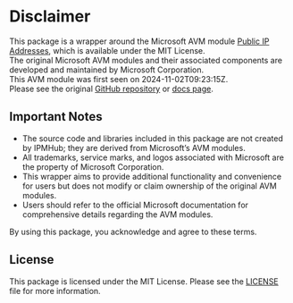 # Disclaimer

This package is a wrapper around the Microsoft AVM module [Public IP Addresses](https://github.com/Azure/bicep-registry-modules/tree/main/avm/res/network/public-ip-address), which is available under the MIT License. \
The original Microsoft AVM modules and their associated components are developed and maintained by Microsoft Corporation.\
This AVM module was first seen on 2024-11-02T09:23:15Z.\
Please see the original [GitHub repository](https://github.com/Azure/bicep-registry-modules) or [docs page](https://azure.github.io/Azure-Verified-Modules/indexes/bicep/bicep-resource-modules/).

## Important Notes

- The source code and libraries included in this package are not created by IPMHub; they are derived from Microsoft’s AVM modules.
- All trademarks, service marks, and logos associated with Microsoft are the property of Microsoft Corporation.
- This wrapper aims to provide additional functionality and convenience for users but does not modify or claim ownership of the original AVM modules.
- Users should refer to the official Microsoft documentation for comprehensive details regarding the AVM modules.

By using this package, you acknowledge and agree to these terms.

## License

This package is licensed under the MIT License. Please see the [LICENSE](LICENSE.txt) file for more information.
